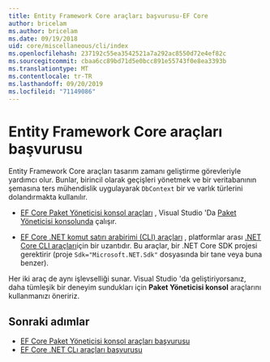 ```yaml
---
title: Entity Framework Core araçları başvurusu-EF Core
author: bricelam
ms.author: bricelam
ms.date: 09/19/2018
uid: core/miscellaneous/cli/index
ms.openlocfilehash: 237192c55ea3542521a7a292ac8550d72e4ef82c
ms.sourcegitcommit: cbaa6cc89bd71d5e0bcc891e55743f0e8ea3393b
ms.translationtype: MT
ms.contentlocale: tr-TR
ms.lasthandoff: 09/20/2019
ms.locfileid: "71149086"
---
```

# <a name="entity-framework-core-tools-reference"></a>Entity Framework Core araçları başvurusu

Entity Framework Core araçları tasarım zamanı geliştirme görevleriyle yardımcı olur. Bunlar, birincil olarak geçişleri yönetmek ve bir veritabanının şemasına ters mühendislik uygulayarak `DbContext` bir ve varlık türlerini dolandırmakta kullanılır.

* [EF Core Paket Yöneticisi konsol araçları](powershell.md) , Visual Studio 'Da [Paket Yöneticisi konsolunda](https://docs.microsoft.com/nuget/tools/package-manager-console) çalışır.

* [EF Core .NET komut satırı arabirimi (CLI) araçları](dotnet.md) , platformlar arası [.NET Core CLI araçları](https://docs.microsoft.com/dotnet/core/tools/)için bir uzantıdır. Bu araçlar, bir .NET Core SDK projesi gerektirir (proje `Sdk="Microsoft.NET.Sdk"` dosyasında bir tane veya buna benzer).

Her iki araç de aynı işlevselliği sunar. Visual Studio 'da geliştiriyorsanız, daha tümleşik bir deneyim sundukları için **Paket Yöneticisi konsol** araçlarını kullanmanızı öneririz.

## <a name="next-steps"></a>Sonraki adımlar

* [EF Core Paket Yöneticisi konsol araçları başvurusu](powershell.md)
* [EF Core .NET CLı araçları başvurusu](dotnet.md)
